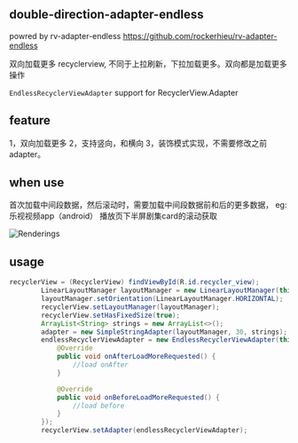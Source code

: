 

## double-direction-adapter-endless 

powred by rv-adapter-endless   https://github.com/rockerhieu/rv-adapter-endless

双向加载更多 recyclerview, 不同于上拉刷新，下拉加载更多。双向都是加载更多操作

`EndlessRecyclerViewAdapter` support for RecyclerView.Adapter

## feature

1，双向加载更多
2，支持竖向，和横向
3，装饰模式实现，不需要修改之前adapter。

## when use

首次加载中间段数据，然后滚动时，需要加载中间段数据前和后的更多数据，
eg: 乐视视频app（android） 播放页下半屏剧集card的滚动获取

![Renderings](https://github.com/songhanghang/double-direction-adapter-endless/blob/master/screenshots/A0001LRX22Gsonghang03022016174843.gif)

## usage

```java
recyclerView = (RecyclerView) findViewById(R.id.recycler_view);
        LinearLayoutManager layoutManager = new LinearLayoutManager(this);
        layoutManager.setOrientation(LinearLayoutManager.HORIZONTAL);
        recyclerView.setLayoutManager(layoutManager);
        recyclerView.setHasFixedSize(true);
        ArrayList<String> strings = new ArrayList<>();
        adapter = new SimpleStringAdapter(layoutManager, 30, strings);
        endlessRecyclerViewAdapter = new EndlessRecyclerViewAdapter(this, adapter, new EndlessRecyclerViewAdapter.RequestToLoadMoreListener() {
            @Override
            public void onAfterLoadMoreRequested() {
                //load onAfter
            }

            @Override
            public void onBeforeLoadMoreRequested() {
                //load before
            }
        });
        recyclerView.setAdapter(endlessRecyclerViewAdapter);
```

